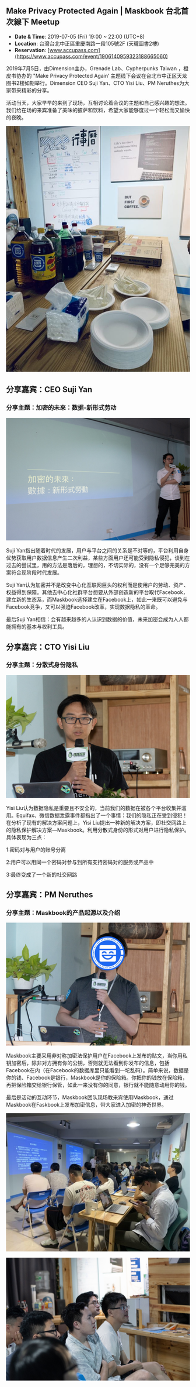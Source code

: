 ## Make Privacy Protected Again | Maskbook 台北首次線下 Meetup

- **Date & Time**: 2019-07-05 (Fri) 19:00 ~ 22:00 (UTC+8)
- **Location**: 台灣台北中正區重慶南路一段105號2F (天瓏圖書2樓)
- **Reservation**: [www.accupass.com](https://www.accupass.com/event/1906140959323188665060)

2019年7月5日，由Dimension主办，Grenade Lab、Cypherpunks Taiwan ，橙皮书协办的 "Make Privacy Protected Again‘ 主题线下会议在台北市中正区天龙图书2楼如期举行。Dimension  CEO Suji Yan、CTO Yisi Liu、PM Neruthes为大家带来精彩的分享。


活动当天，大家早早的来到了现场，互相讨论着会议的主题和自己感兴趣的想法。我们给在场的来宾准备了美味的披萨和饮料，希望大家能够度过一个轻松而又愉快的夜晚。


![1](/news/img/0/0.jpg)

## 分享嘉宾：CEO Suji Yan
### 分享主题：加密的未來：数据-新形式劳动
![1](/news/img/0/1.jpg)

Suji Yan指出随着时代的发展，用户与平台之间的关系是不对等的，平台利用自身优势获取用户数据信息产生二次利益，某些方面用户还可能受到隐私侵犯，谈到在过去的尝试里，用的方法是落后的，理想的，不切实际的，没有一个足够完美的方案符合现阶段时代发展。


Suji Yan认为加密并不是改变中心化互联网巨头的权利而是使用户的劳动、资产、权益得到保障。其他去中心化社群平台想要从外部创造新的平台取代Facebook，建立新的生态系，而Maskbook选择建立在Facebook上，如此一来既可以避免与Facebook竞争，又可以强迫Facebook改革，实现数据隐私的革命。


最后Suji Yan相信：会有越来越多的人认识到数据的价值，未来加密会成为人人都能拥有的基本与权利工具。


## 分享嘉宾：CTO Yisi Liu
### 分享主题：分散式身份隐私

![1](/news/img/0/2.jpg)

Yisi Liu认为数据隐私是重要且不安全的，当前我们的数据在被各个平台收集并滥用。Equifax、微信数据泄露事件都指出了一个事情：我们的隐私正在受到侵犯！在分析了现有的解决方案问题上，Yisi Liu提出一种新的解决方案，即社交网路上的隐私保护解决方案—Maskbook。利用分散式身份的形式对用户进行隐私保护。具体表现为三点：


1:密码对与用户的账号分离

2:用户可以用同一个密码对参与到所有支持密码对的服务或产品中

3:最终变成了一个新的社交网路

## 分享嘉宾：PM Neruthes
### 分享主题：Maskbook的产品起源以及介绍

![1](/news/img/0/3.jpg)

Maskbook主要采用非对称加密法保护用户在Facebook上发布的贴文，当你用私钥加密后，除非对方拥有你的公钥，否则就无法看到你发布的信息，包括Facebook在内（在Facebook的数据库里只能看到一坨乱码）。简单来说，数据是你的钱、Facebook是银行，Maskbook是你的保险箱。你把你的钱放在保险箱，再把保险箱交给银行保管，如此一来没有你的同意，银行就不能随意动用你的钱。


最后是活动的互动环节，Maskbook团队现场教来宾使用Maskbook，通过Maskbook在Faskbook上发布加密信息，带大家进入加密的神奇世界。

![1](/news/img/0/4.jpg)

![1](/news/img/0/5.jpg)
